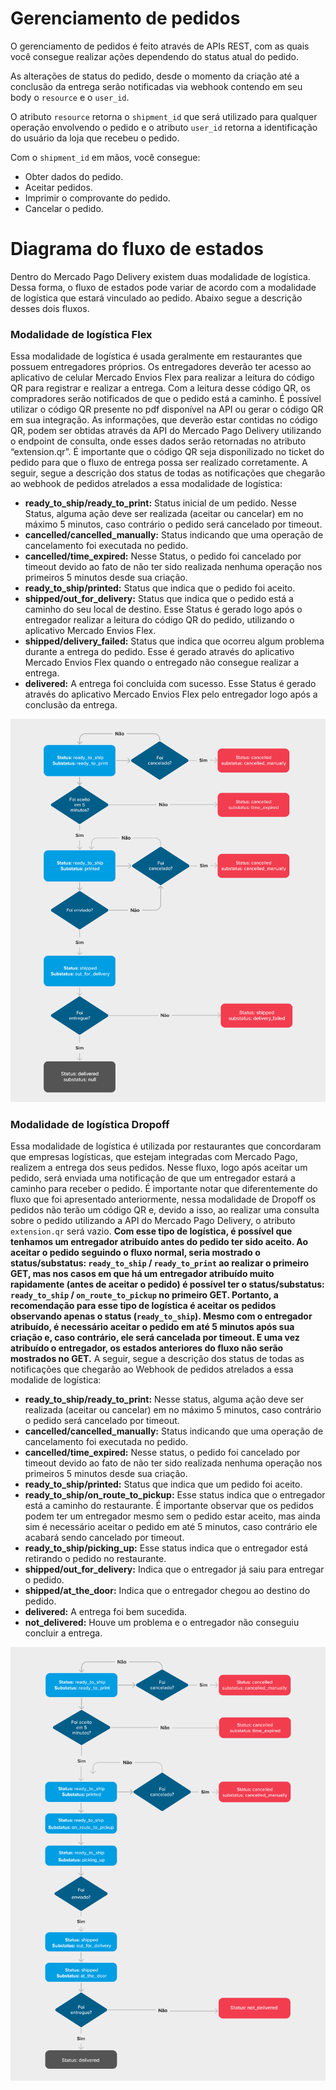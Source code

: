 # Gerenciamento de pedidos

O gerenciamento de pedidos é feito através de APIs REST, com as quais você consegue realizar ações dependendo do status atual do pedido.

As alterações de status do pedido, desde o momento da criação até a conclusão da entrega serão notificadas via webhook contendo em seu body o `resource` e o `user_id`. 

O atributo `resource` retorna o `shipment_id` que será utilizado para qualquer operação envolvendo o pedido e o atributo `user_id` retorna a identificação do usuário da loja que recebeu o pedido.

Com o `shipment_id` em mãos, você consegue:

* Obter dados do pedido.
* Aceitar pedidos.
* Imprimir o comprovante do pedido.
* Cancelar o pedido.

# Diagrama do fluxo de estados

Dentro do Mercado Pago Delivery existem duas modalidade de logística. Dessa forma, o fluxo de estados pode variar de acordo com a modalidade de logística que estará vinculado ao pedido. Abaixo segue a descrição desses dois fluxos.

### Modalidade de logística Flex

Essa modalidade de logística é usada geralmente em restaurantes que possuem entregadores próprios. Os entregadores deverão ter acesso ao aplicativo de celular Mercado Envios Flex para realizar a leitura do código QR para registrar e realizar a entrega. Com a leitura desse código QR, os compradores serão notificados de que o pedido está a caminho.  É possível utilizar o código QR presente no pdf disponível na API ou  gerar o código QR em sua integração. As informações, que deverão estar contidas no código QR, podem ser obtidas através da API do Mercado Pago Delivery utilizando o endpoint de consulta, onde esses dados serão retornadas no atributo “extension.qr”. É importante que o código QR seja disponilizado no ticket do pedido para que o fluxo de entrega possa ser realizado corretamente. A seguir, segue a descrição dos status de todas as notificações que chegarão ao webhook de pedidos atrelados a essa modalidade de logística:

  * **ready_to_ship/ready_to_print:** Status inicial de um pedido. Nesse Status, alguma ação deve ser realizada (aceitar ou cancelar) em no máximo 5 minutos, caso contrário o pedido será cancelado por timeout.
  * **cancelled/cancelled_manually:** Status indicando que uma operação de cancelamento foi executada no pedido.
  * **cancelled/time_expired:** Nesse Status, o pedido foi cancelado por timeout devido ao fato de não ter sido realizada nenhuma operação nos primeiros 5 minutos desde sua criação.
  * **ready_to_ship/printed:** Status que indica que o pedido foi aceito.
  * **shipped/out_for_delivery:** Status que indica que o pedido está a caminho do seu local de destino. Esse Status é gerado logo após o entregador realizar a leitura do código QR do pedido, utilizando o aplicativo Mercado Envios Flex.
  * **shipped/delivery_failed:** Status que indica que ocorreu algum problema durante a entrega do pedido. Esse é gerado através do aplicativo Mercado Envios Flex quando o entregado não consegue realizar a entrega.
  * **delivered:** A entrega foi concluida com sucesso. Esse Status é gerado através do aplicativo Mercado Envios Flex pelo entregador logo após a conclusão da entrega.

![flowchart](/images/mpdelivery/flowchart_delivery_pt.png)  

### Modalidade de logística Dropoff

Essa modalidade de logística é utilizada por restaurantes que concordaram que empresas logísticas, que estejam integradas com Mercado Pago, realizem a entrega dos seus pedidos. Nesse fluxo, logo após aceitar um pedido, será enviada uma notificação de que um entregador estará a caminho para receber o pedido. É importante notar que diferentemente do fluxo que foi apresentado anteriormente, nessa modalidade de Dropoff os pedidos não terão um código QR e, devido a isso, ao realizar uma consulta sobre o pedido utilizando a API do Mercado Pago Delivery, o atributo `extension.qr` será vazio. **Com esse tipo de logística, é possível que tenhamos um entregador atribuído antes do pedido ter sido aceito. Ao aceitar o pedido seguindo o fluxo normal, seria mostrado o status/substatus: `ready_to_ship` / `ready_to_print` ao realizar o primeiro GET, mas nos casos em que há um entregador atribuído muito rapidamente (antes de aceitar o pedido) é possível ter o status/substatus: `ready_to_ship` / `on_route_to_pickup` no primeiro GET. Portanto, a recomendação para esse tipo de logística é aceitar os pedidos observando apenas o status (`ready_to_ship`). Mesmo com o entregador atribuído, é necessário aceitar o pedido em até 5 minutos após sua criação e, caso contrário, ele será cancelada por timeout. E uma vez atribuído o entregador, os estados anteriores do fluxo não serão mostrados no GET.** A seguir, segue a descrição dos status de todas as notificações que chegarão ao Webhook de pedidos atrelados a essa modalide de logística:
  
  * **ready_to_ship/ready_to_print:** Nesse status, alguma ação deve ser realizada (aceitar ou cancelar) em no máximo 5 minutos, caso contrário o pedido será cancelado por timeout.
  * **cancelled/cancelled_manually:** Status indicando que uma operação de cancelamento foi executada no pedido.
  * **cancelled/time_expired:** Nesse status, o pedido foi cancelado por timeout devido ao fato de não ter sido realizada nenhuma operação nos primeiros 5 minutos desde sua criação.
  * **ready_to_ship/printed:** Status que indica que um pedido foi aceito.
  * **ready_to_ship/on_route_to_pickup:** Esse status indica que o entregador está a caminho do restaurante. É importante observar que os pedidos podem ter um entregador mesmo sem o pedido estar aceito, mas ainda sim é necessário aceitar o pedido em até 5 minutos, caso contrário ele acabará sendo cancelado por timeout.
  * **ready_to_ship/picking_up:** Esse status indica que o entregador está retirando o pedido no restaurante.
  * **shipped/out_for_delivery:** Indica que o entregador já saiu para entregar o pedido.
  * **shipped/at_the_door:** Indica que o entregador chegou ao destino do pedido.
  * **delivered:** A entrega foi bem sucedida.
  * **not_delivered:** Houve um problema e o entregador não conseguiu concluir a entrega.

![flowchart](/images/mpdelivery/flowchart-1_delivery_pt.png)  
